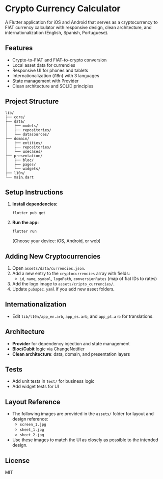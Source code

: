# Crypto Currency Calculator

A Flutter application for iOS and Android that serves as a cryptocurrency to FIAT currency calculator with responsive design, clean architecture, and internationalization (English, Spanish, Portuguese).

## Features
- Crypto-to-FIAT and FIAT-to-crypto conversion
- Local asset data for currencies
- Responsive UI for phones and tablets
- Internationalization (i18n) with 3 languages
- State management with Provider
- Clean architecture and SOLID principles

## Project Structure
```
lib/
├── core/
├── data/
│   ├── models/
│   ├── repositories/
│   └── datasources/
├── domain/
│   ├── entities/
│   ├── repositories/
│   └── usecases/
├── presentation/
│   ├── bloc/
│   ├── pages/
│   └── widgets/
├── l10n/
└── main.dart
```

## Setup Instructions
1. **Install dependencies:**
   ```sh
   flutter pub get
   ```
2. **Run the app:**
   ```sh
   flutter run
   ```
   (Choose your device: iOS, Android, or web)

## Adding New Cryptocurrencies
1. Open `assets/data/currencies.json`.
2. Add a new entry to the `cryptocurrencies` array with fields:
   - `id`, `name`, `symbol`, `logoPath`, `conversionRates` (map of fiat IDs to rates)
3. Add the logo image to `assets/cripto_currencies/`.
4. Update `pubspec.yaml` if you add new asset folders.

## Internationalization
- Edit `lib/l10n/app_en.arb`, `app_es.arb`, and `app_pt.arb` for translations.

## Architecture
- **Provider** for dependency injection and state management
- **Bloc/Cubit** logic via ChangeNotifier
- **Clean architecture**: data, domain, and presentation layers

## Tests
- Add unit tests in `test/` for business logic
- Add widget tests for UI

## Layout Reference
- The following images are provided in the `assets/` folder for layout and design reference:
  - `screen_1.jpg`
  - `sheet_1.jpg`
  - `sheet_2.jpg`
- Use these images to match the UI as closely as possible to the intended design.

## License
MIT
